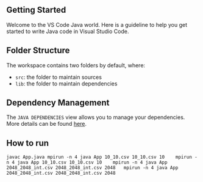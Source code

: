 ## Getting Started

Welcome to the VS Code Java world. Here is a guideline to help you get started to write Java code in Visual Studio Code.

## Folder Structure

The workspace contains two folders by default, where:

- `src`: the folder to maintain sources
- `lib`: the folder to maintain dependencies

## Dependency Management

The `JAVA DEPENDENCIES` view allows you to manage your dependencies. More details can be found [here](https://github.com/microsoft/vscode-java-pack/blob/master/release-notes/v0.9.0.md#work-with-jar-files-directly).


## How to run
`
javac App.java
mpirun -n 4 java App 10_10.csv 10_10.csv 10   
mpirun -n 4 java App 10_10.csv 10_10.csv 10   
mpirun -n 4 java App 2048_2048_int.csv 2048_2048_int.csv 2048  
mpirun -n 4 java App 2048_2048_int.csv 2048_2048_int.csv 2048  
`
